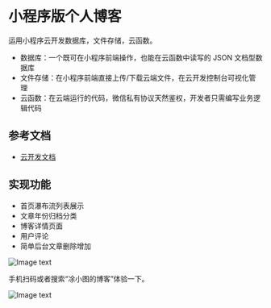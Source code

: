 # 小程序版个人博客

运用小程序云开发数据库，文件存储，云函数。

- 数据库：一个既可在小程序前端操作，也能在云函数中读写的 JSON 文档型数据库
- 文件存储：在小程序前端直接上传/下载云端文件，在云开发控制台可视化管理
- 云函数：在云端运行的代码，微信私有协议天然鉴权，开发者只需编写业务逻辑代码

## 参考文档

- [云开发文档](https://developers.weixin.qq.com/miniprogram/dev/wxcloud/basis/getting-started.html)

## 实现功能

- 首页瀑布流列表展示
- 文章年份归档分类
- 博客详情页面
- 用户评论
- 简单后台文章删除增加


![Image text](https://github.com/tujindong/miniblog/blob/master/miniprogram/images/index.jpg)

手机扫码或者搜索“凃小图的博客”体验一下。

![Image text](https://github.com/tujindong/miniblog/blob/master/miniprogram/images/logo.jpg)
